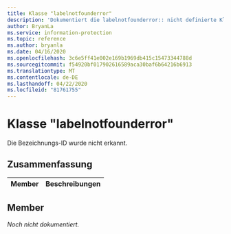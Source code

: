```yaml
---
title: Klasse "labelnotfounderror"
description: 'Dokumentiert die labelnotfounderror:: nicht definierte Klasse des Microsoft Information Protection (MIP) SDK.'
author: BryanLa
ms.service: information-protection
ms.topic: reference
ms.author: bryanla
ms.date: 04/16/2020
ms.openlocfilehash: 3c6e5ff41e002e169b1969db415c15473344788d
ms.sourcegitcommit: f54920bf017902616589aca30baf6b64216b6913
ms.translationtype: MT
ms.contentlocale: de-DE
ms.lasthandoff: 04/22/2020
ms.locfileid: "81761755"
---
```

# <a name="class-labelnotfounderror"></a>Klasse "labelnotfounderror" 
Die Bezeichnungs-ID wurde nicht erkannt.
  
## <a name="summary"></a>Zusammenfassung
 Member                        | Beschreibungen                                
--------------------------------|---------------------------------------------
  
## <a name="members"></a>Member
_Noch nicht dokumentiert._
